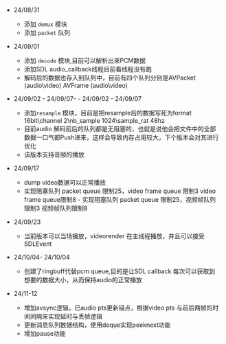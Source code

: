 - 24/08/31
  - 添加 `demux` 模块
  - 添加 `packet` 队列

- 24/09/01
  - 添加 `decode` 模块,目前可以解析出来PCM数据
  - 添加SDL audio_callback线程目前看线程没有跑
  - 解码后的数据也存入到队列中，目前有四个队列分别是AVPacket (audio\video) AVFrame (audio\video)

- 24/09/02 - 24/09/07- - 24/09/02 - 24/09/07
  - 添加`resample`  模块，目前是把resample后的数据写死为format 16bit\channel 2\nb_sample 1024\sample_rat 48hz
  - 目前audio 解码前后的队列都是无阻塞的，也就是说他会把文件中的全部数据一口气都Push进来，这样会导致内存占用较大，下个版本会对其进行优化
  - 该版本支持音频的播放

- 24/09/17
    - dump video数据可以正常播放
    - 实现阻塞队列 packet queue 限制25，video frame queue 限制3 video frame queue限制8    - 实现阻塞队列 packet queue 限制25，视频帧队列限制3 视频帧队列限制8

- 24/09/23
    - 当前版本可以当场播放，videorender 在主线程播放，并且可以接受SDLEvent
    
- 24/10/04- 24/10/04
    - 创建了ringbuff代替pcm queue,目的是让SDL callback 每次可以获取到想要的数据大小，从而保持audio的正常播放

- 24/11-12
    - 增加avsync逻辑，已audio pts更新锚点，根据video pts 与前后两帧的时间间隔来实现延时与丢帧逻辑
    - 更新消息队列数据结构，使用deque实现peeknext功能
    - 增加pause功能
